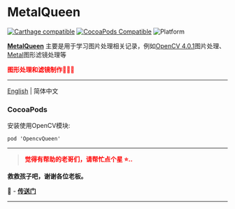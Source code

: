 # MetalQueen

[![Carthage compatible](https://img.shields.io/badge/Carthage-compatible-brightgreen.svg?style=flat&colorA=28a745&&colorB=4E4E4E)](https://github.com/yangKJ/MetalQueen)
[![CocoaPods Compatible](https://img.shields.io/cocoapods/v/OpencvQueen.svg?style=flat&label=OpencvQueen&colorA=28a745&&colorB=4E4E4E)](https://cocoapods.org/pods/OpencvQueen)
![Platform](https://img.shields.io/badge/Platforms-iOS%20%7C%20macOS%20%7C%20watchOS-4E4E4E.svg?colorA=28a745)

**[MetalQueen](https://github.com/yangKJ/MetalQueen)** 主要是用于学习图片处理相关记录，例如[OpenCV 4.0.1](https://docs.opencv.org/4.0.1/modules.html)图片处理、[Metal](https://objccn.io/issue-18-2/)图形滤镜处理等

<font color=red>**图形处理和滤镜制作👒👒👒**</font>

-------

[English](README.md) | 简体中文

### CocoaPods

安装使用OpenCV模块:

```
pod 'OpencvQueen'
```

-----

> <font color=red>**觉得有帮助的老哥们，请帮忙点个星 ⭐..**</font>

**救救孩子吧，谢谢各位老板。**

🥺 - [**传送门**](https://github.com/yangKJ/MetalQueen)

-----
